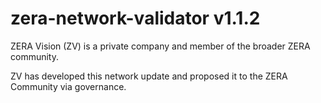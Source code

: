 # zera-network-validator v1.1.2
ZERA Vision (ZV) is a private company and member of the broader ZERA community.

ZV has developed this network update and proposed it to the ZERA Community via governance.
